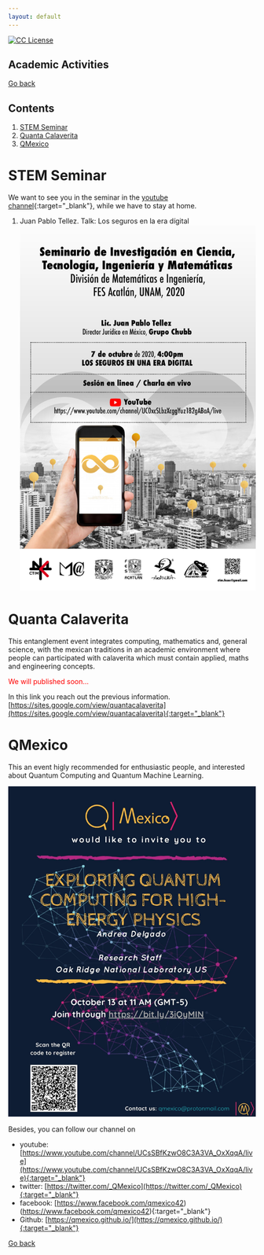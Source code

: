 ```yaml
---
layout: default
---
```

<!-- badges -->
<!-- badges -->
[license-badge]: https://img.shields.io/badge/Licencia-CC-orange
[license]: https://creativecommons.org/licenses/by-nc-sa/3.0/deed.es
[![CC License][license-badge]][license]

## Academic Activities

[Go back](../)

## Contents

1. [STEM Seminar](#stemsem)
1. [Quanta Calaverita](#quantacal)
1. [QMexico](#qmexico)

# STEM Seminar <a name ="stemsem"></a>
We want to see you in the seminar in the 
[youtube channel](https://www.youtube.com/channel/UC0xcSLbzXcggYuz182gABaA/live){:target="_blank"}, 
while we have to stay at home. 


1. Juan Pablo Tellez.
Talk: Los seguros en la era dígital
![width='30%'](CTIM_Pster_20-10.png)


# Quanta Calaverita <a name ="quantacal"></a>
This entanglement event integrates computing, mathematics and, 
general science, with the mexican traditions in an academic 
environment where people can participated with calaverita which 
must contain applied, maths and engineering concepts.

<span style="color:red">We will published soon...</span>


In this link you reach out the previous information.
[https://sites.google.com/view/quantacalaverita](https://sites.google.com/view/quantacalaverita){:target="_blank"}




# QMexico <a name ="qmexico"></a>

This an event higly recommended for enthusiastic people, and interested about Quantum Computing and Quantum Machine Learning.

![width='30%'](PstrQMexico.jpg)

Besides, you can follow our channel on 

- youtube: [https://www.youtube.com/channel/UCsSBfKzwO8C3A3VA_OxXqqA/live](https://www.youtube.com/channel/UCsSBfKzwO8C3A3VA_OxXqqA/live){:target="_blank"}
- twitter: [https://twitter.com/_QMexico](https://twitter.com/_QMexico){:target="_blank"} 
- facebook: [https://www.facebook.com/qmexico42)(https://www.facebook.com/qmexico42){:target="_blank"} 
- Github: [https://qmexico.github.io/](https://qmexico.github.io/){:target="_blank"}

 



<!---
![width='40%'](figs/QuantaCalaverita.png)
**Figure 1**: Quanta Calaverita 2019. 

1. [Arturo Erdely](https://sites.google.com/site/arturoerdely/){:target="_blank"}.
Talk: Midiendo el pulso de la epidemia
![width='30%'](CTIM_Pster_20-08.png)


--->

<!--- JO: with the original template --->
[Go back](../)



<!--- 

room pass

pr0gr4m4c10n2021_1
pr0gr4m4c10n2021_1


Change Mod password
programacion_2020-1
programacion_2020-1
programacion_2020-1


Chnge mode message

B13nv3n1d0s2020
B13nv3n1d0s2020
B13nv3n1d0s2020




--->
